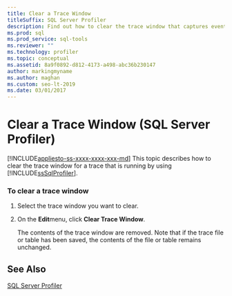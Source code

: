 ```yaml
---
title: Clear a Trace Window
titleSuffix: SQL Server Profiler
description: Find out how to clear the trace window that captures event data in SQL Server Profiler without clearing any trace files or tables.
ms.prod: sql
ms.prod_service: sql-tools
ms.reviewer: ""
ms.technology: profiler
ms.topic: conceptual
ms.assetid: 8a9f0892-d812-4173-a498-abc36b230147
author: markingmyname
ms.author: maghan
ms.custom: seo-lt-2019
ms.date: 03/01/2017
---
```


# Clear a Trace Window (SQL Server Profiler)

[!INCLUDE[appliesto-ss-xxxx-xxxx-xxx-md](../../includes/appliesto-ss-xxxx-xxxx-xxx-md.md)]
  This topic describes how to clear the trace window for a trace that is running by using [!INCLUDE[ssSqlProfiler](../../includes/sssqlprofiler-md.md)].  
  
### To clear a trace window  
  
1.  Select the trace window you want to clear.  
  
2.  On the **Edit**menu, click **Clear Trace Window**.  
  
     The contents of the trace window are removed. Note that if the trace file or table has been saved, the contents of the file or table remains unchanged.  
  
## See Also  
 [SQL Server Profiler](../../tools/sql-server-profiler/sql-server-profiler.md)  
  
  
